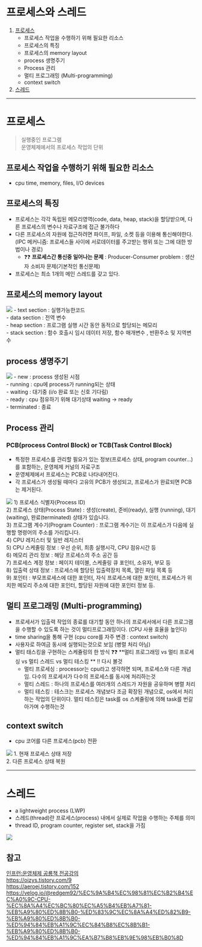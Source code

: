 # 프로세스와 스레드
1. [프로세스](#프로세스)
    - 프로세스 작업을 수행하기 위해 필요한 리소스
    - 프로세스의 특징
    - 프로세스의 memory layout
    - process 생명주기
    - Process 관리
    - 멀티 프로그래밍 (Multi-programming)
    - context switch
2. [스레드](#스레드)

---

# 프로세스
> 실행중인 프로그램<br/>
> 운영체제에서의 프로세스 작업의 단위

## 프로세스 작업을 수행하기 위해 필요한 리소스
- cpu time, memory, files, I/O devices

## 프로세스의 특징
- 프로세스는 각각 독립된 메모리영역(code, data, heap, stack)을 할당받으며, 다른 프로세스의 변수나 자료구조에 접근 불가하다
- 다른 프로세스의 자원에 접근하려면 파이프, 파일, 소켓 등을 이용해 통신해야한다. 
    (IPC 메커니즘: 프로세스들 사이에 서로데이터를 주고받는 행위 또는 그에 대한 방법이나 경로)
    * ❓:question: **프로세스간 통신중 일어나는 문제** : Producer-Consumer problem : 생산자 소비자 문제(기본적인 통신문제) 
- 프로세스는 최소 1개의 메인 스레드를 갖고 있다.

## 프로세스의 memory layout
<img src="https://user-images.githubusercontent.com/80516736/222936348-512d16ce-d03c-4858-ba0f-55be1b2f108b.png"/>
- text section : 실행가능한코드<br/>  
- data section : 전역 변수<br/>  
- heap section : 프로그램 실행 시간 동안 동적으로 할당되는 메모리<br/>  
- stack section : 함수 호출시 임시 데이터 저장, 함수 매개변수 , 반환주소 및 지역변수<br/>  

## process 생명주기
<img src="https://user-images.githubusercontent.com/80516736/222936574-fa4fc3b9-6a74-4800-b108-dda71bbc7f7c.png"/>
- new : process 생성된 시점<br/>
- running : cpu에 process가 running되는 상태<br/>
- waiting : 대기중 (i/o 완료 또는 신호 기다림)<br/>
- ready : cpu 점유하기 위해 대기상태 waiting -> ready<br/>
- terminated : 종료<br/>

## Process 관리
### PCB(process Control Block) or TCB(Task Control Block)
- 특정한 프로세스를 관리할 필요가 있는 정보(프로세스 상태, program counter…)를 포함하는, 운영체제 커널의 자료구조
- 운영체제에서 프로세스는 PCB로 나타내어진다.
- 각 프로세스가 생성될 때마다 고유의 PCB가 생성되고, 프로세스가 완료되면 PCB는 제거된다.

<img src="https://user-images.githubusercontent.com/80516736/222936996-83538f1b-f8f8-4279-85ad-189ac4892e03.png"/>
1) 프로세스 식별자(Process ID)   <br/>  
2) 프로세스 상태(Process State) : 생성(create), 준비(ready), 실행 (running), 대기(waiting), 완료(terminated) 상태가 있습니다.  <br/>  
3) 프로그램 계수기(Program Counter) : 프로그램 계수기는 이 프로세스가 다음에 실행할 명령어의 주소를 가리킵니다.  <br/>  
4) CPU 레지스터 및 일반 레지스터  <br/>  
5) CPU 스케줄링 정보 : 우선 순위, 최종 실행시각, CPU 점유시간 등  <br/>  
6) 메모리 관리 정보 : 해당 프로세스의 주소 공간 등  <br/>  
7) 프로세스 계정 정보 : 페이지 테이블, 스케줄링 큐 포인터, 소유자, 부모 등  <br/>  
8) 입출력 상태 정보 : 프로세스에 할당된 입출력장치 목록, 열린 파일 목록 등  <br/>  
9) 포인터 : 부모프로세스에 대한 포인터, 자식 프로세스에 대한 포인터, 프로세스가 위치한 메모리 주소에 대한 포인터, 할당된 자원에 대한 포인터 정보 등.  <br/>  

## 멀티 프로그래밍 (Multi-programming)
- 프로세서가 입출력 작업의 종료를 대기할 동안 하나의 프로세서에서 다른 프로그램을 수행할 수 있도록 하는 것이 멀티프로그래밍이다. (CPU 사용 효율을 높인다)
- time sharing을 통해 구현 (cpu core를 자주 변경 : context switch)
- 사용자로 하여금 동시에 실행되는것으로 보임 (병렬 처리 아님) </br>
- 멀티 태스킹을 구현하는 스케쥴링의 한 방식
   ❓:question: **멀티 프로그래밍 vs 멀티 프로세싱 vs 멀티 스레드 vs 멀티 테스킹 ** !! 다시 볼것
   * 멀티 프로세싱 : processor는 cpu라고 생각하면 되며, 프로세스와 다른 개념임. 다수의 프로세서가 다수의 프로세스를 동시에 처리하는것
   * 멀티 스레드 : 하나의 프로세스를 여러개의 스레드가 자원을 공유하며 병렬 처리
   * 멀티 테스킹 : 테스크는 프로세스 개념보다 조금 확장된 개념으로, os에서 처리하는 작업의 단위이다. 멀티 테스킹은 task를 os 스케쥴링에 의해 task를 번갈아가며 수행하는것

## context switch 
- cpu 코어를 다른 프로세스(pcb) 전환
<img src="https://user-images.githubusercontent.com/80516736/222937895-7cd8cc8f-fd1a-4510-aa74-5f18099063ac.png"/>
1. 현재 프로세스 상태 저장  <br/>  
2. 다른 프로세스 상태 복원  <br/>  

---

# 스레드
- a lightweight process (LWP) <br/>
- 스레드(thread)란 프로세스(process) 내에서 실제로 작업을 수행하는 주체를 의미 <br/>
- thread ID, program counter, register set, stack을 가짐
<img src="https://user-images.githubusercontent.com/80516736/222942900-44b9ad29-c3b4-46b4-ab4f-bb3665c86544.png"/>

## 참고
[인프런:운영체제 공룡책 전공강의](https://www.inflearn.com/course/%EC%9A%B4%EC%98%81%EC%B2%B4%EC%A0%9C-%EA%B3%B5%EB%A3%A1%EC%B1%85-%EC%A0%84%EA%B3%B5%EA%B0%95%EC%9D%98) <br/>
https://oizys.tistory.com/9 <br/>
https://aeroej.tistory.com/152 <br/>
https://velog.io/@redgem92/%EC%9A%B4%EC%98%81%EC%B2%B4%EC%A0%9C-CPU-%EC%8A%A4%EC%BC%80%EC%A5%B4%EB%A7%81-%EB%A9%80%ED%8B%B0-%ED%83%9C%EC%8A%A4%ED%82%B9-%EB%A9%80%ED%8B%B0-%ED%94%84%EB%A1%9C%EC%84%B8%EC%8B%B1-%EB%A9%80%ED%8B%B0-%ED%94%84%EB%A1%9C%EA%B7%B8%EB%9E%98%EB%B0%8D
